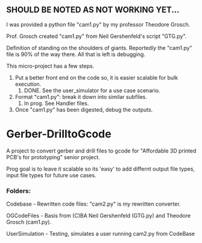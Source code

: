 ## SHOULD BE NOTED AS NOT WORKING YET...
I was provided a python file "cam1.py" by my professor Theodore Grosch.

Prof. Grosch created "cam1.py" from Neil Gershenfeld's script "GTG.py".

Definition of standing on the shoulders of giants. Reportedly the "cam1.py" file is 90% of the way there.
All that is left is debugging.

This micro-project has a few steps.
1) Put a better front end on the code so, it is easier scalable for bulk execution.
   1) DONE. See the user_simulator for a use case scenario.
2) Format "cam1.py": break it down into similar subfiles.
   1) In prog. See Handler files.
3) Once "cam1.py" has been digested, debug the outputs.

# Gerber-DrilltoGcode
A project to convert gerber and drill files to gcode for "Affordable 3D printed PCB's for prototyping" senior project.

Prog goal is to leave it scalable so its 'easy' to add differnt output file types, input file types for future use cases.

### Folders:
Codebase
    - Rewritten code files: "cam2.py" is my rewritten converter.

OGCodeFiles
    - Basis from (C)BA Neil Gershenfeld (GTG.py) and Theodore Grosch (cam1.py).

UserSimulation
    - Testing, simulates a user running cam2.py from CodeBase